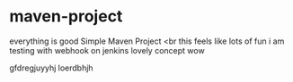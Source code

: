 # maven-project
everything is good
Simple Maven Project
<br
this feels like lots of fun
i am testing with webhook on jenkins
lovely concept
wow

gfdregjuyyhj
loerdbhjh
